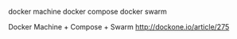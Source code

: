 docker machine
docker compose
docker swarm

Docker Machine + Compose + Swarm
http://dockone.io/article/275